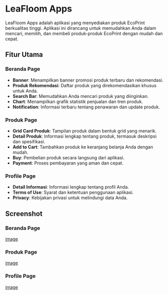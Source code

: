 # LeaFloom Apps

LeaFloom Apps adalah aplikasi yang menyediakan produk EcoPrint berkualitas tinggi. Aplikasi ini dirancang untuk memudahkan Anda dalam mencari, memilih, dan membeli produk-produk EcoPrint dengan mudah dan cepat.

## Fitur Utama

### Beranda Page
- **Banner**: Menampilkan banner promosi produk terbaru dan rekomendasi.
- **Produk Rekomendasi**: Daftar produk yang direkomendasikan khusus untuk Anda.
- **Search Bar**: Memudahkan Anda mencari produk yang diinginkan.
- **Chart**: Menampilkan grafik statistik penjualan dan tren produk.
- **Notification**: Informasi terbaru tentang penawaran dan update produk.

### Produk Page
- **Grid Card Produk**: Tampilan produk dalam bentuk grid yang menarik.
- **Detail Produk**: Informasi lengkap tentang produk, termasuk deskripsi dan spesifikasi.
- **Add to Cart**: Tambahkan produk ke keranjang belanja Anda dengan mudah.
- **Buy**: Pembelian produk secara langsung dari aplikasi.
- **Payment**: Proses pembayaran yang aman dan cepat.

### Profile Page
- **Detail Informasi**: Informasi lengkap tentang profil Anda.
- **Terms of Use**: Syarat dan ketentuan penggunaan aplikasi.
- **Privacy**: Kebijakan privasi untuk melindungi data Anda.

## Screenshot

### Beranda Page
[image](https://github.com/LeafLoom-PPB-MM4/LeafLoomApps/assets/89963229/f8a11c0f-ccbd-4c2c-8eca-4dfb71a92b80)

### Produk Page
[image](https://github.com/LeafLoom-PPB-MM4/LeafLoomApps/assets/89963229/c11719d1-a6a8-4ff2-b0dd-6a8c32b03ff8)


### Profile Page
[image](https://github.com/LeafLoom-PPB-MM4/LeafLoomApps/assets/89963229/07c48d02-0fc8-4adb-a69b-1d9b56bd34b3)


